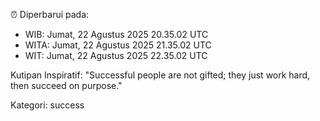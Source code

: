 ⏰ Diperbarui pada:
- WIB: Jumat, 22 Agustus 2025 20.35.02 UTC
- WITA: Jumat, 22 Agustus 2025 21.35.02 UTC
- WIT: Jumat, 22 Agustus 2025 22.35.02 UTC

Kutipan Inspiratif:
"Successful people are not gifted; they just work hard, then succeed on purpose."


Kategori: success


